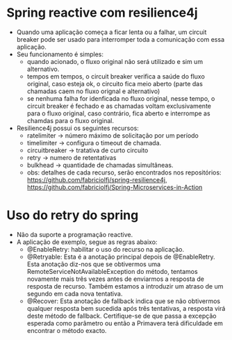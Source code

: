# Spring reactive com resilience4j
- Quando uma aplicação começa a ficar lenta ou a falhar, um circuit breaker pode ser usado para interromper toda a comunicação com essa aplicação.
- Seu funcionamento é simples:
  - quando acionado, o fluxo original não será utilizado e sim um alternativo.
  - tempos em tempos, o circuit breaker verifica a saúde do fluxo original, caso esteja ok, o circuito fica meio aberto (parte das chamadas caem no fluxo orignal e alternativo)
  - se nenhuma falha for idenficada no fluxo original, nesse tempo, o circuit breaker é fechado e as chamadas voltam exclusivamente para o fluxo original, caso contrário, fica aberto e interrompe as chamdas para o fluxo original.
- Resilience4j possui os seguintes recursos: 
  - ratelimiter -> número máximo de solicitação por um período
  - timelimiter -> configura o timeout de chamada.
  - circuitbreaker -> tratativa de curto circuito
  - retry -> numero de retentativas
  - bulkhead -> quantidade de chamadas simultâneas.
  - obs: detalhes de cada recurso, serão encontrados nos repositórios: https://github.com/fabriciolfj/spring-resilience4j, https://github.com/fabriciolfj/Spring-Microservices-in-Action

# Uso do retry do spring
- Não da suporte a programação reactive.
- A aplicação de exemplo, segue as regras abaixo:
  - @EnableRetry: habilitar o uso do recurso na aplicação.
  - @Retryable: Esta é a anotação principal depois de @EnableRetry. Esta anotação diz-nos que se obtivermos uma RemoteServiceNotAvailableException do método, tentamos novamente mais três vezes antes de enviarmos a resposta de resposta de recurso. Também estamos a introduzir um atraso de um segundo em cada nova tentativa.
  - @Recover: Esta anotação de fallback indica que se não obtivermos qualquer resposta bem sucedida após três tentativas, a resposta virá deste método de fallback. Certifique-se de que passa a excepção esperada como parâmetro ou então a Primavera terá dificuldade em encontrar o método exacto.

